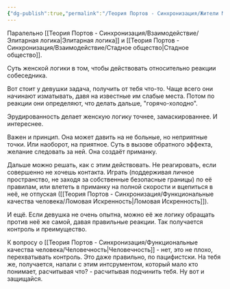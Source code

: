 ```yaml
---
{"dg-publish":true,"permalink":"/Теория Портов - Синхронизация/Жители Марса, женщины/Женская логика/"}
---
```


Паралельно [[Теория Портов - Синхронизация/Взаимодействие/Элитарная логика\|Элитарная логика]] и [[Теория Портов - Синхронизация/Взаимодействие/Стадное общество\|Стадное общество]].

Суть женской логики в том, чтобы действовать относительно реакции собеседника.

Вот стоит у девушки задача, получить от тебя что-то.
Чаще всего они начинают изматывать, давя на известные им слабые места. Потом по реакции они определяют, что делать дальше, "горячо-холодно".

Эрудированность делает женскую логику точнее, замаскированнее. И интереснее.

Важен и принцип. Она может давить на не больные, но неприятные точки. Или наоборот, на приятное.
Суть в вызове обратного эффекта, желание следовать за ней. Она создаёт приманку.

Дальше можно решать, как с этим действовать. Не реагировать, если совершенно не хочешь контакта.
Играть (поддерживая личное пространство, не заходя за собственные безопасные границы) по её правилам, или влететь в приманку на полной скорости и вцепиться в неё, не отпуская ([[Теория Портов - Синхронизация/Функциональные качества человека/Ломовая Искренность\|Ломовая Искренность]]).

И ещё. Если девушка не очень опытна, можно её же логику обращать против неё же самой, давая правильные реакции. Так получается контроль и преимущество.

К вопросу о [[Теория Портов - Синхронизация/Функциональные качества человека/Человечность\|Человечность]] - нет, это не плохо, перехватывать контроль. Это даже правильно, по пацифистски. На тебя же, получается, напали с этим интсрументом, который мало кто понимает, расчитывая что? - расчитывая подчинить тебя. Ну вот и защищайся.